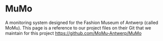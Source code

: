 # MuMo
A monitoring system designed for the Fashion Museum of Antwerp (called MoMu). This page is a reference to our project files on their Git that we maintain for this project
https://github.com/MoMu-Antwerp/MuMo
